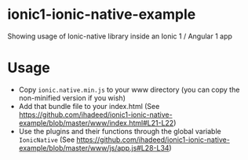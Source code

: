 # ionic1-ionic-native-example
Showing usage of Ionic-native library inside an Ionic 1 / Angular 1 app

# Usage
- Copy `ionic.native.min.js` to your www directory (you can copy the non-minified version if you wish)
- Add that bundle file to your index.html (See https://github.com/ihadeed/ionic1-ionic-native-example/blob/master/www/index.html#L21-L22)
- Use the plugins and their functions through the global variable `IonicNative` (See https://github.com/ihadeed/ionic1-ionic-native-example/blob/master/www/js/app.js#L28-L34)
